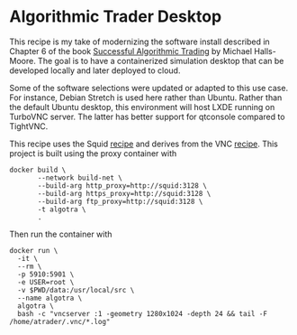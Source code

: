 # Algorithmic Trader Desktop

This recipe is my take of modernizing the software install described
in Chapter 6 of the book
[Successful Algorithmic Trading](https://www.quantstart.com/successful-algorithmic-trading-ebook)
by Michael Halls-Moore. The goal is to have a containerized simulation
desktop that can be developed locally and later deployed to cloud.

Some of the software selections were updated or adapted to this use case.
For instance, Debian Stretch is used here rather than Ubuntu. Rather than
the default Ubuntu desktop, this environment will host LXDE running on
TurboVNC server. The latter has better support for qtconsole compared to TightVNC.

This recipe uses the Squid [recipe](../squid/README.md) and derives from the VNC [recipe](../vnc/README.md).
This project is built using the proxy container with

```
docker build \
       --network build-net \
       --build-arg http_proxy=http://squid:3128 \
       --build-arg https_proxy=http://squid:3128 \
       --build-arg ftp_proxy=http://squid:3128 \
       -t algotra \
       .
```

Then run the container with

```
docker run \
  -it \
  --rm \
  -p 5910:5901 \
  -e USER=root \
  -v $PWD/data:/usr/local/src \
  --name algotra \
  algotra \
  bash -c "vncserver :1 -geometry 1280x1024 -depth 24 && tail -F /home/atrader/.vnc/*.log"
```
